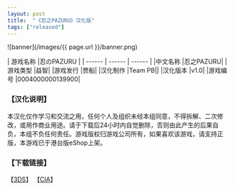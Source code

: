 ```yaml
---
layout: post
title:  "《忍之PAZURU》汉化版"
tags: ["released"]
---
```


![banner](/images/{{ page.url }}/banner.png)

| 游戏名称 |忍のPAZURU |
| ------ | ------ | ------ |
|中文名称 |忍之PAZURU|
|游戏类型 |益智|
|游戏发行 |贾船|
|汉化制作 |Team PB||
|汉化版本 |v1.0|
|游戏编号 |0004000000139900|

### 【汉化说明】
本汉化仅作学习和交流之用，任何个人及组织未经本组同意，不得拆解、二次修改，或用作商业用途。请于下载后24小时内自觉删除，否则由此产生的后果自负，本组不负任何责任。游戏版权归游戏公司所有，如果喜欢该游戏，请支持正版，本游戏已于港台版eShop上架。

### 【下载链接】
【[3DS](https://pan.baidu.com/s/1i3H1KSd)】
【[CIA](http://pan.baidu.com/s/1o6oRtSu)】